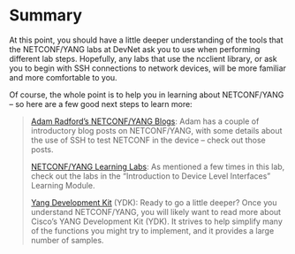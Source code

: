 # Summary

At this point, you should have a little deeper understanding of the tools that the NETCONF/YANG labs at DevNet ask you to use when performing different lab steps. Hopefully, any labs that use the ncclient library, or ask you to begin with SSH connections to network devices, will be more familiar and more comfortable to you.

Of course, the whole point is to help you in learning about NETCONF/YANG – so here are a few good next steps to learn more:

> [Adam Radford’s NETCONF/YANG Blogs](https://communities.cisco.com/community/developer/dna/blog/2017/01/04/next-generation-network-device-programming-part1): Adam has a couple of introductory blog posts on NETCONF/YANG, with some details about the use of SSH to test NETCONF in the device – check out those posts.
>
> [NETCONF/YANG Learning Labs](https://learninglabs.cisco.com/tracks/netprog-eng): As mentioned a few times in this lab, check out the labs in the “Introduction to Device Level Interfaces” Learning Module.
>
> [Yang Development Kit](https://developer.cisco.com/site/ydk/documents/overview/) (YDK): Ready to go a little deeper? Once you understand NETCONF/YANG, you will likely want to read more about Cisco’s YANG Development Kit (YDK). It strives to help simplify many of the functions you might try to implement, and it provides a large number of samples.
